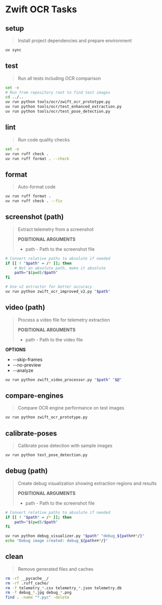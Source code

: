 # Zwift OCR Tasks

## setup
> Install project dependencies and prepare environment

~~~bash
uv sync
~~~

## test
> Run all tests including OCR comparison

~~~bash
set -e
# Run from repository root to find test images
cd ../..
uv run python tools/ocr/zwift_ocr_prototype.py
uv run python tools/ocr/test_enhanced_extraction.py
uv run python tools/ocr/test_pose_detection.py
~~~

## lint
> Run code quality checks

~~~bash
set -e
uv run ruff check .
uv run ruff format . --check
~~~

## format
> Auto-format code

~~~bash
uv run ruff format .
uv run ruff check . --fix
~~~

## screenshot (path)
> Extract telemetry from a screenshot
>
> **POSITIONAL ARGUMENTS**
> * path - Path to the screenshot file

~~~bash
# Convert relative paths to absolute if needed
if [[ ! "$path" = /* ]]; then
    # Not an absolute path, make it absolute
    path="$(pwd)/$path"
fi

# Use v2 extractor for better accuracy
uv run python zwift_ocr_improved_v2.py "$path"
~~~

## video (path)
> Process a video file for telemetry extraction
>
> **POSITIONAL ARGUMENTS**
> * path - Path to the video file

**OPTIONS**
* --skip-frames
* --no-preview
* --analyze

~~~bash
uv run python zwift_video_processor.py "$path" "$@"
~~~

## compare-engines
> Compare OCR engine performance on test images

~~~bash
uv run python zwift_ocr_prototype.py
~~~

## calibrate-poses
> Calibrate pose detection with sample images

~~~bash
uv run python test_pose_detection.py
~~~

## debug (path)
> Create debug visualization showing extraction regions and results
>
> **POSITIONAL ARGUMENTS**
> * path - Path to the screenshot file

~~~bash
# Convert relative paths to absolute if needed
if [[ ! "$path" = /* ]]; then
    path="$(pwd)/$path"
fi

uv run python debug_visualizer.py "$path" "debug_${path##*/}"
echo "Debug image created: debug_${path##*/}"
~~~

## clean
> Remove generated files and caches

~~~bash
rm -rf __pycache__/
rm -rf .ruff_cache/
rm -f telemetry_*.csv telemetry_*.json telemetry.db
rm -f debug_*.jpg debug_*.png
find . -name "*.pyc" -delete
~~~